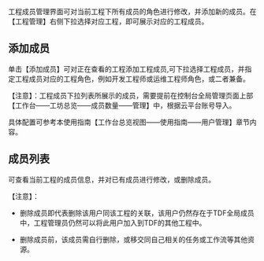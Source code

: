 工程成员管理界面可对当前工程下所有成员的角色进行修改，并添加新的成员。在【工程管理】右侧下拉选择对应工程，即可展示对应的工程成员。

## 添加成员

单击【添加成员】可对正在查看的工程添加工程成员,可下拉选择工程成员，并指定工程成员对应的工程角色，例如开发工程师或运维工程师角色，或二者兼备。

【注意】：工程成员下拉列表所展示的成员，需要提前在控制台全局管理页面上部【工作台——工坊总览——成员数量——管理】中，根据云平台账号导入。

具体配置可参考本使用指南【工作台总览视图——使用指南——用户管理】章节内容。

## 成员列表

可查看当前工程的成员信息，并对已有成员进行修改，或删除成员。

【注意】：

- 删除成员即代表删除该用户同该工程的关联，该用户仍然存在于TDF全局成员中，工程管理员仍然可以将此用户加入到TDF的其他工程中。

- 删除成员前，该成员需自行删除，或移交同自己相关的任务或工作流等其他资源。

